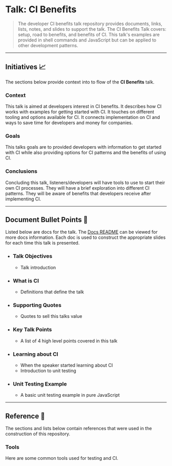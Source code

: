 # Talk: CI Benefits

> The developer CI benefits talk repository provides documents, links, lists, notes, and slides to support the talk. The CI Benefits Talk covers: setup, road to benefits, and benefits of CI. This talk's examples are provided in shell commands and JavaScript but can be applied to other development patterns.

----

## Initiatives 📈

The sections below provide context into to flow of the **CI Benefits** talk.

### Context

This talk is aimed at developers interest in CI benefits. It describes how CI works with examples for  getting started with CI. It touches on different tooling and options available for CI. It connects implementation on CI and ways to save time for developers and money for companies.

### Goals

This talks goals are to provided developers with information to get started with CI while also providing options for CI patterns and the benefits of using CI.

### Conclusions

Concluding this talk, listeners/developers will have tools to use to start their own CI processes. They will have a brief exploration into different CI patterns. They will be aware of benefits that developers receive after implementing CI.

---

## Document Bullet Points 🔫

Listed below are docs for the talk. The [Docs README](https://github.com/yowainwright/developer-ci-benefits/blob/master/docs/README.md) can be viewed for more docs information. Each doc is used to construct the appropriate slides for each time this talk is presented.

- ### Talk Objectives
  - Talk introduction
- ### What is CI
  - Definitions that define the talk
- ### Supporting Quotes
  - Quotes to sell this talks value
- ### Key Talk Points
  - A list of 4 high level points covered in this talk
- ### Learning about CI
  - When the speaker started learning about CI
  - Introduction to unit testing
- ### Unit Testing Example
  - A basic unit testing example in pure JavaScript

----

## Reference 📝

The sections and lists below contain references that were used in the construction of this repository.

### Tools

Here are some common tools used for testing and CI.
